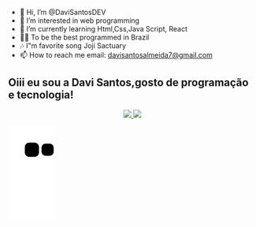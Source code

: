 - 👋 Hi, I’m @DaviSantosDEV
- 👀 I’m interested in web programming
- 🌱 I’m currently learning Html,Css,Java Script, React
- 👨‍💻 To be the best programmed in Brazil
- 🎶 I"m favorite song Joji Sactuary
- 📫 How to reach me email: davisantosalmeida7@gmail.com

## Oiii eu sou a Davi Santos,gosto de programação e tecnologia!
<div align="center">
  <a href="🌱 Atualmente estou aprendendo Html,Css,Java Sript, React">
  <img height="180em" src="https://github-readme-stats.vercel.app/api?username=DaviSantosDEV&show_icons=true&theme=dracula&include_all_commits=true&count_private=true"/>
  <img height="180em" src="https://github-readme-stats.vercel.app/api/top-langs/?username=DaviSantosDEV&layout=compact&langs_count=7&theme=dracula"/>
</div>

  ![Snake animation](https://github.com/rafaballerini/rafaballerini/blob/output/github-contribution-grid-snake.svg)
